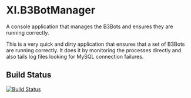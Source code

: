 # XI.B3BotManager

A console application that manages the B3Bots and ensures they are running correctly.

This is a very quick and dirty application that ensures that a set of B3Bots are running correctly. It does it by monitoring the processes directly and also tails log files looking for MySQL connection failures.

## Build Status

[![Build Status](https://dev.azure.com/frasermolyneux/XtremeIdiots/_apis/build/status/frasermolyneux.XI.B3BotManager?branchName=master)](https://dev.azure.com/frasermolyneux/XtremeIdiots/_build/latest?definitionId=88&branchName=master)
